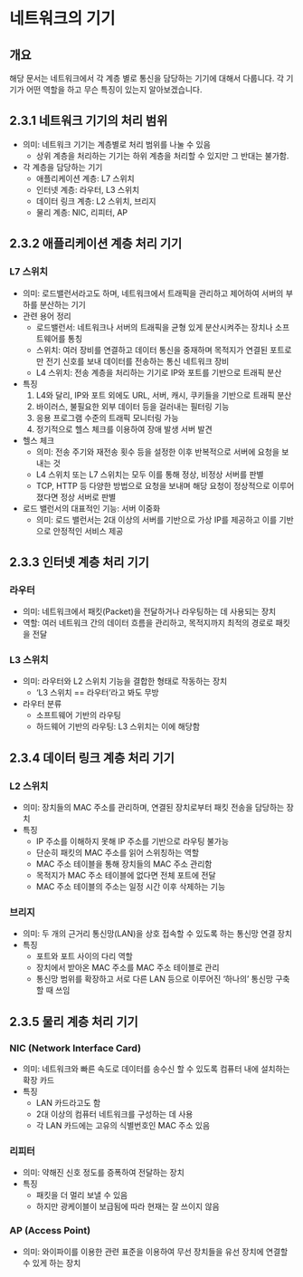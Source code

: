 # 네트워크의 기기

## 개요
해당 문서는 네트워크에서 각 계층 별로 통신을 담당하는 기기에 대해서 다룹니다. 각 기기가 어떤 역할을 하고 무슨 특징이 있는지 알아보겠습니다.

## 2.3.1 네트워크 기기의 처리 범위

- 의미: 네트워크 기기는 계층별로 처리 범위를 나눌 수 있음
    - 상위 계층을 처리하는 기기는 하위 계층을 처리할 수 있지만 그 반대는 불가함.
- 각 계층을 담당하는 기기
    - 애플리케이션 계층: L7 스위치
    - 인터넷 계층: 라우터, L3 스위치
    - 데이터 링크 계층: L2 스위치, 브리지
    - 물리 계층: NIC, 리피터, AP

## 2.3.2 애플리케이션 계층 처리 기기

### L7 스위치

- 의미: 로드밸런서라고도 하며, 네트워크에서 트래픽을 관리하고 제어하여 서버의 부하를 분산하는 기기
- 관련 용어 정리
    - 로드밸런서: 네트워크나 서버의 트래픽을 균형 있게 분산시켜주는 장치나 소프트웨어를 통칭
    - 스위치: 여러 장비를 연결하고 데이터 통신을 중재하며 목적지가 연결된 포트로만 전기 신호를 보내 데이터를 전송하는 통신 네트워크 장비
    - L4 스위치: 전송 계층을 처리하는 기기로 IP와 포트를 기반으로 트래픽 분산
- 특징
    1. L4와 달리, IP와 포트 외에도 URL, 서버, 캐시, 쿠키들을 기반으로 트래픽 분산
    2. 바이러스, 불필요한 외부 데이터 등을 걸러내는 필터링 기능
    3. 응용 프로그램 수준의 트래픽 모니터링 가능
    4. 정기적으로 헬스 체크를 이용하여 장애 발생 서버 발견
- 헬스 체크
    - 의미: 전송 주기와 재전송 횟수 등을 설정한 이후 반복적으로 서버에 요청을 보내는 것
    - L4 스위치 또는 L7 스위치는 모두 이를 통해 정상, 비정상 서버를 판별
    - TCP, HTTP 등 다양한 방법으로 요청을 보내며 해당 요청이 정상적으로 이루어졌다면 정상 서버로 판별
- 로드 밸런서의 대표적인 기능: 서버 이중화
    - 의미: 로드 밸런서는 2대 이상의 서버를 기반으로 가상 IP를 제공하고 이를 기반으로 안정적인 서비스 제공

## 2.3.3 인터넷 계층 처리 기기

### 라우터

- 의미: 네트워크에서 패킷(Packet)을 전달하거나 라우팅하는 데 사용되는 장치
- 역할: 여러 네트워크 간의 데이터 흐름을 관리하고, 목적지까지 최적의 경로로 패킷을 전달

### L3 스위치

- 의미: 라우터와 L2 스위치 기능을 결합한 형태로 작동하는 장치
    - ‘L3 스위치 == 라우터’라고 봐도 무방
- 라우터 분류
    - 소프트웨어 기반의 라우팅
    - 하드웨어 기반의 라우팅: L3 스위치는 이에 해당함

## 2.3.4 데이터 링크 계층 처리 기기

### L2 스위치

- 의미: 장치들의 MAC 주소를 관리하며, 연결된 장치로부터 패킷 전송을 담당하는 장치
- 특징
    - IP 주소를 이해하지 못해 IP 주소를 기반으로 라우팅 불가능
    - 단순히 패킷의 MAC 주소를 읽어 스위칭하는 역할
    - MAC 주소 테이블을 통해 장치들의 MAC 주소 관리함
    - 목적지가 MAC 주소 테이블에 없다면 전체 포트에 전달
    - MAC 주소 테이블의 주소는 일정 시간 이후 삭제하는 기능

### 브리지

- 의미: 두 개의 근거리 통신망(LAN)을 상호 접속할 수 있도록 하는 통신망 연결 장치
- 특징
    - 포트와 포트 사이의 다리 역할
    - 장치에서 받아온 MAC 주소를 MAC 주소 테이블로 관리
    - 통신망 범위를 확장하고 서로 다른 LAN 등으로 이루어진 ‘하나의’ 통신망 구축할 때 쓰임

## 2.3.5 물리 계층 처리 기기

### NIC (Network Interface Card)

- 의미: 네트워크와 빠른 속도로 데이터를 송수신 할 수 있도록 컴퓨터 내에 설치하는 확장 카드
- 특징
    - LAN 카드라고도 함
    - 2대 이상의 컴퓨터 네트워크를 구성하는 데 사용
    - 각 LAN 카드에는 고유의 식별번호인 MAC 주소 있음

### 리피터

- 의미: 약해진 신호 정도를 증폭하여 전달하는 장치
- 특징
    - 패킷을 더 멀리 보낼 수 있음
    - 하지만 광케이블이 보급됨에 따라 현재는 잘 쓰이지 않음

### AP (Access Point)

- 의미: 와이파이를 이용한 관련 표준을 이용하여 무선 장치들을 유선 장치에 연결할 수 있게 하는 장치